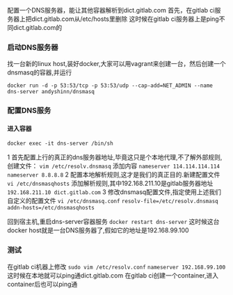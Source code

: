 配置一个DNS服务器，能让其他容器解析到dict.gitlab.com
首先，在gitlab ci服务器上把dict.gitlab.com从/etc/hosts里删除
这时候在gitlab ci服务器上是ping不同dict.gitlab.com的

### 启动DNS服务器
找一台新的linux host,装好docker,大家可以用vagrant来创建一台，然后创建一个dnsmasq的容器,并运行

`docker run -d -p 53:53/tcp -p 53:53/udp --cap-add=NET_ADMIN --name dns-server andyshinn/dnsmasq`

### 配置DNS服务
#### 进入容器

```
docker exec -it dns-server /bin/sh
```

1 首先配置上行的真正的dns服务器地址,毕竟这只是个本地代理,不了解外部规则,创建文件：
```vim /etc/resolv.dnsmasq```
添加内容
```nameserver 114.114.114.114 nameserver 8.8.8.8```
2 配置本地解析规则,这才是我们的真正目的.新建配置文件
```vi /etc/dnsmasqhosts```
添加解析规则,其中192.168.211.10是gitlab服务器地址
```192.168.211.10 dict.gitlab.com```
3 修改dnsmasq配置文件,指定使用上述我们自定义的配置文件
```vi /etc/dnsmasq.conf```
```resolv-file=/etc/resolv.dnsmasq addn-hosts=/etc/dnsmasqhosts```

回到宿主机,重启dns-server容器服务
```docker restart dns-server```
这时候这台docker host就是一台DNS服务器了,假如它的地址是192.168.99.100

### 测试
在gitlab ci机器上修改 ```sudo vim /etc/resolv.conf```
```nameserver 192.168.99.100```
这时候在本地就可以ping通dict.gitlab.com
在gitlab ci创建一个container,进入container后也可以ping通
